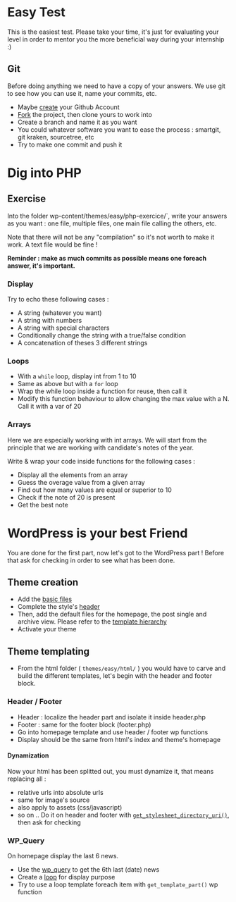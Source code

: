 # Easy Test
This is the easiest test. Please take your time, it's just for evaluating your level in order to mentor you the more beneficial way during your internship :)

## Git
Before doing anything we need to have a copy of your answers. We use git to see how you can use it, name your commits, etc.
* Maybe [create](https://www.google.fr/url?sa=t&rct=j&q=&esrc=s&source=web&cd=4&cad=rja&uact=8&ved=0ahUKEwjxjo7U35jVAhWBD8AKHfnLAyQQFgg5MAM&url=https%3A%2F%2Fgithub.com%2Fjoin&usg=AFQjCNF6nezHQWX1hKwEFQVYRrUheS9_Ig) your Github Account
* [Fork](https://help.github.com/articles/fork-a-repo/) the project, then clone yours to work into
* Create a branch and name it as you want
* You could whatever software you want to ease the process : smartgit, git kraken, sourcetree, etc
* Try to make one commit and push it

# Dig into PHP

## Exercise
Into the folder wp-content/themes/easy/php-exercice/`, write your answers as you want : one file, multiple files, one main file calling the others, etc.

Note that there will not be any "compilation" so it's not worth to make it work. A text file would be fine ! 

**Reminder : make as much commits as possible means one foreach answer, it's important.**

### Display
Try to echo these following cases :

* A string (whatever you want)
* A string with numbers
* A string with special characters
* Conditionally change the string with a true/false condition
* A concatenation of theses 3 different strings

### Loops
* With a `while` loop, display int from 1 to 10
* Same as above but with a `for` loop
* Wrap the while loop inside a function for reuse, then call it
* Modify this function behaviour to allow changing the max value with a N. Call it with a var of 20

### Arrays
Here we are especially working with int arrays. We will start from the principle that we are working with candidate's notes of the year.

Write & wrap your code inside functions for the following cases :
* Display all the elements from an array
* Guess the overage value from a given array
* Find out how many values are equal or superior to 10
* Check if the note of 20 is present
* Get the best note

# WordPress is your best Friend
You are done for the first part, now let's got to the WordPress part !
Before that ask for checking in order to see what has been done.

## Theme creation
* Add the [basic files](https://codex.wordpress.org/Theme_Development#Basic_Templates)
* Complete the style's [header](https://developer.wordpress.org/themes/basics/main-stylesheet-style-css/)
* Then, add the default files for the homepage, the post single and archive view. Please refer to the [template hierarchy](https://wphierarchy.com/)
* Activate your theme

## Theme templating
* From the html folder ( `themes/easy/html/` ) you would have to carve and build the different templates, let's begin with the header and footer block.

### Header / Footer
* Header : localize the header part and isolate it inside header.php
* Footer : same for the footer block (footer.php)
* Go into homepage template and use header / footer wp functions
* Display should be the same from html's index and theme's homepage

#### Dynamization
Now your html has been splitted out, you must dynamize it, that means replacing all :
* relative urls into absolute urls
* same for image's source
* also apply to assets (css/javascript)
* so on ..
Do it on header and footer with [`get_stylesheet_directory_uri()`](https://codex.wordpress.org/Function_Reference/get_stylesheet_directory_uri), then ask for checking

### WP_Query
On homepage display the last 6 news.
* Use the [wp_query](http://www.geekpress.fr/wp-query-creez-des-requetes-personnalisees-dans-vos-themes-wordpress/) to get the 6th last (date) news
* Create a [loop](https://code.tutsplus.com/tutorials/a-beginners-guide-to-the-wordpress-loop--wp-20241) for display purpose
* Try to use a loop template foreach item with `get_template_part()` wp function
